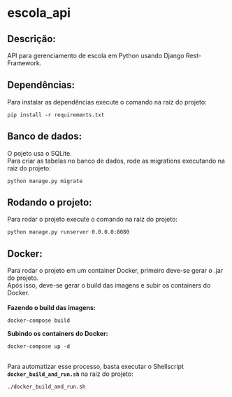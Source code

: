 # escola_api
Descrição:
----------
API para gerenciamento de escola em Python usando Django Rest-Framework.

Dependências:
-------------
Para instalar as dependências execute o comando na raiz do projeto:
```shell script
pip install -r requirements.txt
```

Banco de dados:
---------------
O pojeto usa o SQLite.<br>
Para criar as tabelas no banco de dados, rode as migrations executando na raiz do projeto:
```shell script
python manage.py migrate
```

Rodando o projeto:
------------------
Para rodar o projeto execute o comando na raiz do projeto: 
```shell script
python manage.py runserver 0.0.0.0:8080
```

Docker:
-------
Para rodar o projeto em um container Docker, primeiro deve-se gerar o .jar do projeto.<br>
Após isso, deve-se gerar o build das imagens e subir os containers do Docker.<br><br>
<b>Fazendo o build das imagens:</b>
```shell script
docker-compose build
```

<b>Subindo os containers do Docker:</b>
```shell script
docker-compose up -d
```

##
Para automatizar esse processo, basta executar o Shellscript <b>`docker_build_and_run.sh`</b> na raiz do projeto:
```shell script
./docker_build_and_run.sh
```
